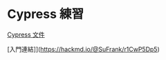 # Cypress 練習

[Cypress 文件](https://docs.cypress.io/api/commands/type#Arguments)  

[入門連結]](https://hackmd.io/@SuFrank/r1CwP5Dp5)  
